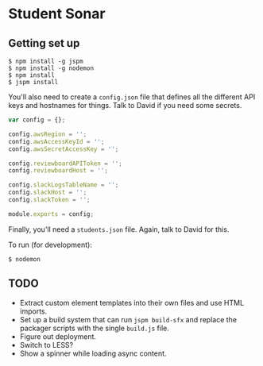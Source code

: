 Student Sonar
=============

Getting set up
--------------
```
$ npm install -g jspm
$ npm install -g nodemon
$ npm install
$ jspm install
```

You'll also need to create a `config.json` file that defines all the different
API keys and hostnames for things. Talk to David if you need some secrets.
```javascript
var config = {};

config.awsRegion = '';
config.awsAccessKeyId = '';
config.awsSecretAccessKey = '';

config.reviewboardAPIToken = '';
config.reviewboardHost = '';

config.slackLogsTableName = '';
config.slackHost = '';
config.slackToken = '';

module.exports = config;
```

Finally, you'll need a `students.json` file. Again, talk to David for this.

To run (for development):
```
$ nodemon
```


TODO
----
* Extract custom element templates into their own files and use HTML imports.
* Set up a build system that can run `jspm build-sfx` and replace the packager
  scripts with the single `build.js` file.
* Figure out deployment.
* Switch to LESS?
* Show a spinner while loading async content.
